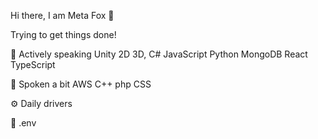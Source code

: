 Hi there, I am Meta Fox 👋

Trying to get things done!

🔹 Actively speaking
Unity 2D 3D, C# JavaScript Python MongoDB React TypeScript

🔸 Spoken a bit
AWS C++ php CSS

⚙️ Daily drivers

🌠 .env
